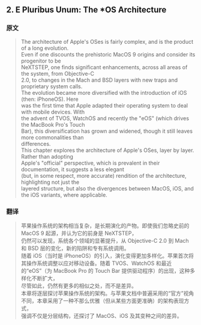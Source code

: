 
## 2. E Pluribus Unum: The *OS Architecture

### 原文
> The architecture of Apple's OSes is fairly complex, and is the product of a long evolution.  
> Even if one discounts the prehistoric MacOS 9 origins and consider its progenitor to be  
> NeXTSTEP, one finds significant enhancements, across all areas of the system, from Objective-C  
> 2.0, to changes in the Mach and BSD layers with new traps and proprietary system calls.  
> The evolution became more diversified with the introduction of iOS (then: iPhoneOS). Here  
> was the first time that Apple adapted their operating system to deal with mobile devices. With  
> the advent of TVOS, WatchOS and recently the "eOS" (which drives the MacBook Pro's Touch  
> Bar), this diversification has grown and widened, though it still leaves more commonalities than  
> differences.  
> This chapter explores the architecture of Apple's OSes, layer by layer. Rather than adopting  
> Apple's "official" perspective, which is prevalent in their documentation, it suggests a less elegant  
> (but, in some respect, more accurate) rendition of the architecture, highlighting not just the  
> layered structure, but also the divergences between MacOS, iOS, and the iOS variants, where applicable.

### 翻译
> 苹果操作系统的架构相当复杂，是长期演化的产物。即使我们忽略史前的 MacOS 9 起源，并认为它的前身是 NeXTSTEP，  
> 仍然可以发现，系统各个领域的显著提升，从 Objective-C 2.0 到 Mach 和 BSD 层的变化，新的陷阱和专有系统调用。  
> 随着 iOS（当时是 iPhoneOS）的引入，演化变得更加多样化。苹果首次将其操作系统调整以应对移动设备。随着 TVOS、WatchOS 和最近的“eOS”（为 MacBook Pro 的 Touch Bar 提供驱动程序）的出现，这种多样化不断扩大，  
> 尽管如此，仍然有更多的相似之处，而不是差异。  
> 本章将逐层探讨苹果操作系统的架构。与苹果文档中普遍采用的“官方”视角不同，本章采用了一种不那么优雅（但从某些方面更准确）的架构表现方式，  
> 强调不仅是分层结构，还探讨了 MacOS、iOS 及其变种之间的差异。
